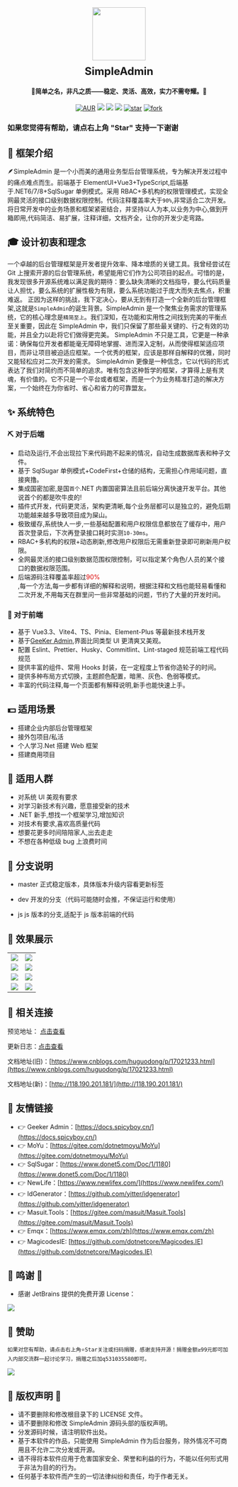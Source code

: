 <div align="center"><img  src="https://cdn.jsdelivr.net/gh/huguodong/doc-images@main/simple/ikun.png" width="120" height="120" style="margin-bottom: 10px;"/></div>
<div align="center"><strong><span style="font-size: x-large;">SimpleAdmin</span></strong></div>
<div align="center"><h4 align="center">🐔简单之名，非凡之质——稳定、灵活、高效，实力不需夸耀。🐔</h4></div>

<div align="center">

<label>[![AUR](https://img.shields.io/badge/license-Apache%20License%202.0-blue.svg)](https://gitee.com/dotnetmoyu/SimpleAdmin/blob/master/LICENSE)</label> <label>[![](https://img.shields.io/badge/Author-少林寺驻北固山办事处大神父王喇嘛-orange.svg)](https://gitee.com/huguodong520)</label> <label>[![](https://img.shields.io/badge/🏀-酝酿时长两年半-orange.svg)](https://gitee.com/huguodong520)</label> <label>[![](https://img.shields.io/badge/Blog-个人博客-blue.svg)](https://www.cnblogs.com/huguodong/)</label> <label>[![star](https://gitee.com/dotnetmoyu/SimpleAdmin/badge/star.svg?theme=dark)](https://gitee.com/dotnetmoyu/SimpleAdmin/stargazers)</label> <label>[![fork](https://gitee.com/dotnetmoyu/SimpleAdmin/badge/fork.svg?theme=dark)](https://gitee.com/dotnetmoyu/SimpleAdmin/members)</label>

</div>

### 如果您觉得有帮助，请点右上角 "Star" 支持一下谢谢

## 🎨 框架介绍

🪶SimpleAdmin 是一个小而美的通用业务型后台管理系统，专为解决开发过程中的痛点难点而生。前端基于 ElementUI+Vue3+TypeScript,后端基于.NET6/7/8+SqlSugar 单例模式。采用 RBAC+多机构的权限管理模式，实现全网最灵活的接口级别数据权限控制。代码注释覆盖率大于`90%`,非常适合二次开发。将日常开发中的业务场景和框架紧密结合，并坚持以人为本,以业务为中心,做到开箱即用,代码简洁、易扩展，注释详细，文档齐全，让你的开发少走弯路。

## 🎓 设计初衷和理念

一个卓越的后台管理框架是开发者提升效率、降本增质的关键工具。我曾经尝试在 Git 上搜索开源的后台管理系统，希望能用它们作为公司项目的起点。可惜的是，我发现很多开源系统难以满足我的期待：要么缺失清晰的文档指导，要么代码质量让人担忧，要么系统的扩展性极为有限，要么系统功能过于庞大而失去焦点，积重难返。
正因为这样的挑战，我下定决心，要从无到有打造一个全新的后台管理框架,这就是`SimpleAdmin`的诞生背景。SimpleAdmin 是一个聚焦业务需求的管理系统，它的核心理念是`精简至上`。我们深知，在功能和实用性之间找到完美的平衡点至关重要，因此在 SimpleAdmin 中，我们只保留了那些最关键的、行之有效的功能，并且全力以赴将它们做得更完美。
SimpleAdmin 不只是工具，它更是一种承诺：确保每位开发者都能毫无障碍地掌握、进而深入定制，从而使得框架适应项目，而非让项目被迫适应框架。一个优秀的框架，应该是那样自解释的优雅，同时又能轻松应对二次开发的需求。
SimpleAdmin 更像是一种信念，它以代码的形式表达了我们对简约而不简单的追求。唯有包含这种哲学的框架，才算得上是有灵魂，有价值的。它不只是一个平台或者框架，而是一个为业务精准打造的解决方案，一个始终在为你省时、省心和省力的可靠盟友。

## ✨ 系统特色

### ⛏️ 对于后端

- 启动及运行,不会出现拉下来代码跑不起来的情况，自动生成数据库表和种子文件。
- 基于 SqlSugar 单例模式+CodeFirst+仓储的结构，无需担心作用域问题，直接爽撸。
- 集成国密加密,是国`首个`.NET 内置国密算法且前后端分离快速开发平台。其他说首个的都是吹牛皮的!
- 插件式开发，代码更灵活，架构更清晰,每个业务层都可以是独立的，避免后期功能越来越多导致项目成为屎山。
- 极致缓存,系统快人一步,一些基础配置和用户权限信息都放在了缓存中，用户首次登录后，下次再登录接口耗时实测`10-30ms`。
- RBAC+多机构的权限+动态刷新,修改用户权限后无需重新登录即可刷新用户权限。
- 全网最灵活的接口级别数据范围权限控制，可以指定某个角色/人员的某个接口的数据权限范围。
- 后端源码注释覆盖率超过<font color="#dd0000">90%</font><br />,每一个方法,每一步都有详细的解释和说明，根据注释和文档也能轻易看懂和二次开发,不用每天在群里问一些非常基础的问题，节约了大量的开发时间。

### 📱 对于前端

- 基于 Vue3.3、Vite4、TS、Pinia、Element-Plus 等最新技术栈开发
- 基于[GeeKer Admin](https://docs.spicyboy.cn/),界面比同类型 UI 更清爽又美观。
- 配置 Eslint、Prettier、Husky、Commitlint、Lint-staged 规范前端工程代码规范
- 提供丰富的组件、常用 Hooks 封装，在一定程度上节省你造轮子的时间。
- 提供多种布局方式切换，主题颜色配置，暗黑、灰色、色弱等模式。
- 丰富的代码注释,每一个页面都有解释说明,新手也能快速上手。

## 💵 适用场景

- 搭建企业内部后台管理框架
- 接外包项目/私活
- 个人学习.Net 搭建 Web 框架
- 搭建商用项目

## 👨 适用人群

- 对系统 UI 美观有要求
- 对学习新技术有兴趣，愿意接受新的技术
- .NET 新手,想找一个框架学习,增加知识
- 对技术有要求,喜欢高质量代码
- 想要花更多时间陪陪家人,出去走走
- 不想在各种低级 bug 上浪费时间

## 🍔 分支说明

- master
  正式稳定版本，具体版本升级内容看更新标签

- dev
  开发的分支（代码可能随时会推，不保证运行和使用）

- js
  js 版本的分支,适配于 js 版本前端的代码

## 🚩 效果展示

<table>
    <tr>
        <td><img src="https://cdn.jsdelivr.net/gh/huguodong/doc-images@main/simple/login.png"/></td>
        <td><img src="https://cdn.jsdelivr.net/gh/huguodong/doc-images@main/simple/index.png"/></td>
    </tr>
    <tr>
        <td><img src="https://cdn.jsdelivr.net/gh/huguodong/doc-images@main/simple/settings.png"/></td>
        <td><img src="https://cdn.jsdelivr.net/gh/huguodong/doc-images@main/simple/menu.png"/></td>
    </tr>
    <tr>
        <td><img src="https://cdn.jsdelivr.net/gh/huguodong/doc-images@main/simple/role.png"/></td>
        <td><img src="https://cdn.jsdelivr.net/gh/huguodong/doc-images@main/simple/user.png"/></td>
    </tr>
    <tr>
        <td><img src="https://cdn.jsdelivr.net/gh/huguodong/doc-images@main/simple/icon.png"/></td>
        <td><img src="https://cdn.jsdelivr.net/gh/huguodong/doc-images@main/simple/choose.png"/></td>
    </tr>
</table>

## 🎈 相关连接

预览地址： [点击查看](http://153.101.199.83:12802)

更新日志：[点击查看](https://gitee.com/dotnetmoyu/SimpleAdmin/commits/master)

文档地址(旧)：[https://www.cnblogs.com/huguodong/p/17021233.html](https://www.cnblogs.com/huguodong/p/17021233.html)

文档地址(新)：[http://118.190.201.181/](http://118.190.201.181/)

## 🔖 友情链接

- 👉 Geeker Admin：[https://docs.spicyboy.cn/](https://docs.spicyboy.cn/)
- 👉 MoYu：[https://gitee.com/dotnetmoyu/MoYu](https://gitee.com/dotnetmoyu/MoYu)
- 👉 SqlSugar：[https://www.donet5.com/Doc/1/1180](https://www.donet5.com/Doc/1/1180)
- 👉 NewLife：[https://www.newlifex.com/](https://www.newlifex.com/)
- 👉 IdGenerator：[https://github.com/yitter/idgenerator](https://github.com/yitter/idgenerator)
- 👉 Masuit.Tools：[https://gitee.com/masuit/Masuit.Tools](https://gitee.com/masuit/Masuit.Tools)
- 👉 Emqx：[https://www.emqx.com/zh](https://www.emqx.com/zh)
- 👉 MagicodesIE: [https://github.com/dotnetcore/Magicodes.IE](https://github.com/dotnetcore/Magicodes.IE)

## 👏 鸣谢 👏

- 感谢 JetBrains 提供的免费开源 License：

<p>
<img src="https://images.gitee.com/uploads/images/2020/0406/220236_f5275c90_5531506.png" >
</p>

## 🤌 赞助

```
如果对您有帮助，请点击右上角⭐Star关注或扫码捐赠，感谢支持开源！捐赠金额≥99元即可加入内部交流群一起讨论学习，捐赠之后加q531035580即可。
```

<img src="https://cdn.jsdelivr.net/gh/huguodong/doc-images@main/simple/zanshang.jpg"/>

## 💾 版权声明 💾

- 请不要删除和修改根目录下的 LICENSE 文件。
- 请不要删除和修改 SimpleAdmin 源码头部的版权声明。
- 分发源码时候，请注明软件出处。
- 基于本软件的作品，只能使用 SimpleAdmin 作为后台服务，除外情况不可商用且不允许二次分发或开源。
- 请不得将本软件应用于危害国家安全、荣誉和利益的行为，不能以任何形式用于非法为目的的行为。
- 任何基于本软件而产生的一切法律纠纷和责任，均于作者无关。
